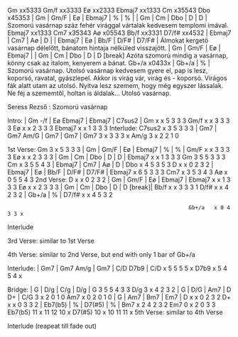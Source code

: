 Gm xx5333 Gm/f xx3333 Eø xx2333 Ebmaj7 xx1333 Cm x35543 Dbo x45353 
| Gm | Gm/F | Eø | Ebmaj7 | % | % |
| Gm | Cm | Dbo | D | D |
Szomorú vasárnap
száz fehér virággal
vártalak kedvesem
templomi imával.
Ebmaj7 xx1333 Cm7 x35343 Aø x05543 Bb/f xx3331 D7/f# xx4532 
| Ebmaj7 | Cm7 | Aø | D |
| Ebmaj7 | Eø | Bb/F | D/F# | D7/F# |
Álmokat kergető
vasárnap délelőtt,
bánatom hintaja
nélküled visszajött.
| Gm | Gm/F | Eø | Ebmaj7 |
| Gm | Cm | Dbo | D | D [break]
Azóta szomorú
mindig a vasárnap,
könny csak az italom,
kenyerem a bánat.
Gb+/a x0433x 
| Gb+/a | % | 
Szomorú vasárnap.
Utolsó vasárnap
kedvesem gyere el,
pap is lesz, koporsó,
ravatal, gyászlepel.
Akkor is virág vár,
virág és - koporsó.
Virágos fák alatt
utam az utolsó.
Nyitva lesz szemem, hogy
még egyszer lássalak.
Ne féj a szememtől,
holtan is áldalak...
Utolsó vasárnap.

Seress Rezső : Szomorú vasárnap

 Intro:
| Gm -/f | Eø  Ebmaj7 | Ebmaj7 | C7sus2 |                    Gm      x x 5 3 3 3
                                                             Gm/f    x x 3 3 3 3
                                                             Eø      x x 2 3 3 3
                                                             Ebmaj7  x x 1 3 3 3
 Interlude:                                                  C7sus2  x 3 5 3 3 3
| Gm7 | Gm7  Am/G | Gm7 | Gm7 |
                                                             Gm7    3 x 3 3 3 x
                                                             Am/g   3 x 2 2 1 0

 1st Verse:                                                  Gm      3 x 5 3 3 3
| Gm | Gm/F | Eø | Ebmaj7 | % | % |                          Gm/F    x x 3 3 3 3
                                                             Eø      x x 2 3 3 3
| Gm | Cm | Dbo | D | D |                                    Ebmaj7  x x 1 3 3 3
                                                             Gm      3 5 5 3 3 3
                                                             Cm      x 3 5 5 4 3
| Ebmaj7 | Cm7 | Aø | D |                                    Dbo     x 4 5 3 5 3
                                                             D       x x 0 2 3 2
| Ebmaj7 | Eø | Bb/F | D/F# | D7/F# |
                                                             Ebmaj7  x 6 5 3 3 3
                                                             Cm7     x 3 5 3 4 3
                                                             Aø      x 0 5 5 4 3
 2nd Verse:                                                  D       x x 0 2 3 2
| Gm | Gm/F | Eø | Ebmaj7 |                                  Ebmaj7  x x 1 3 3 3
                                                             Eø      x x 2 3 3 3
| Gm | Cm | Dbo | D | D [break]|                             Bb/f    x x 3 3 3 1
                                                             D/f#    x x 4 2 3 2
| Gb+/a | % |                                                D7/f#   x x 4 5 3 2

                                                             Gb+/a   x 0 4 3 3 x
 Interlude

 3rd Verse: similar to 1st Verse

 4th Verse: similar to 2nd Verse, but end with only 1 bar of Gb+/a



 Interlude:
| Gm7 | Gm7  Am/g | Gm7 | C/D  D7b9 |                        C/D     x 5 5 5 5 x
                                                             D7b9    x 5 4 5 4 x

 Bridge:
| G | D/g | C/g | D/g |                                      G       3 5 5 4 3 3
                                                             D/g     3 x 4 2 3 2
| G | D/G | Am7 | D  D+ |                                    C/G     3 x 2 0 1 0
                                                             Am7     x 0 2 0 1 0
| G | Am7 | Bm7 | Em7 |                                      D       x x 0 2 3 2
                                                             D+      x x 0 3 3 2
| Eb7(b5) | % | D7(#5) | % |                                 Bm7     x 2 4 2 3 2
                                                             Em7     0 x 2 0 3 3
                                                         Eb7(b5) 11 x 11 12 10 x
                                                         D7(#5)  10 x 10 11 11 x
 5th Verse: similar to 4th Verse

 Interlude (reapeat till fade out)

